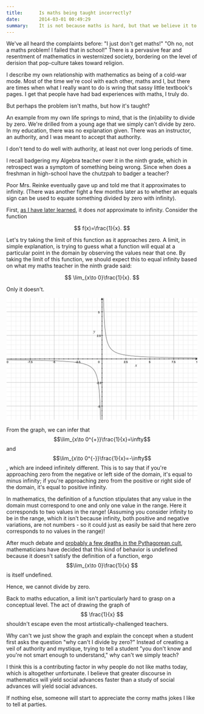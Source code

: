 ```yaml
---
title:      Is maths being taught incorrectly?
date:       2014-03-01 00:49:29
summary:    It is not because maths is hard, but that we believe it to be hard that maths is hard.
---
```


We've all heard the complaints before: "I just don't get maths!" "Oh no, not a maths problem! I failed that in school!" There is a pervasive fear and resentment of mathematics in westernized society, bordering on the level of derision that pop-culture takes toward religion.

<!--more-->

I describe my own relationship with mathematics as being of a cold-war mode. Most of the time we're cool with each other, maths and I, but there are times when what I really want to do is wring that sassy little textbook's pages. I get that people have had bad experiences with maths, I truly do.

But perhaps the problem isn't maths, but how it's taught?

An example from my own life springs to mind, that is the (in)ability to divide by zero. We're drilled from a young age that we simply can't divide by zero. In my education, there was no explanation given. There was an instructor, an authority, and I was meant to accept that authority.

I don't tend to do well with authority, at least not over long periods of time.

I recall badgering my Algebra teacher over it in the ninth grade, which in retrospect was a symptom of something being wrong. Since when does a freshman in high-school have the chutzpah to badger a teacher?

Poor Mrs. Reinke eventually gave up and told me that it approximates to infinity. (There was another fight a few months later as to whether an equals sign can be used to equate something divided by zero with infinity).

First, [as I have later learned](http://www.youtube.com/watch?v=BRRolKTlF6Q), it does *not* approximate to infinity. Consider the function

$$ f(x)=\frac{1}{x}. $$

Let's try taking the limit of this function as it approaches zero. A limit, in simple explanation, is trying to guess what a function will equal at a particular point in the domain by observing the values near that one. By taking the limit of this function, we should expect this to equal infinity based on what my maths teacher in the ninth grade said:

$$ \lim_{x\to 0}\frac{1}{x}. $$

Only it doesn't.

![graph of 1/x](/content/2014/03/01/1overxgraph.jpg)

From the graph, we can infer that $$\lim_{x\to 0^{+}}\frac{1}{x}=\infty$$ and $$\lim_{x\to 0^{-}}\frac{1}{x}=-\infty$$, which are indeed infinitely different. This is to say that if you're approaching zero from the negative or left side of the domain, it's equal to minus infinity; if you're approaching zero from the positive or right side of the domain, it's equal to positive infinity.

In mathematics, the definition of a function stipulates that any value in the domain must correspond to one and only one value in the range. Here it corresponds to two values in the range! (Assuming you consider infinity to be in the range, which it isn't because infinity, both positive and negative variations, are not numbers - so it could just as easily be said that here zero corresponds to no values in the range)!

After much debate and [probably a few deaths in the Pythagorean cult](http://michaelgr.com/2008/11/15/just-be-glad-you-arent-pythagoras-student/), mathematicians have decided that this kind of behavior is undefined because it doesn't satisfy the definition of a function, ergo $$\lim_{x\to 0}\frac{1}{x} $$ is itself undefined.

Hence, we cannot divide by zero.

Back to maths education, a limit isn't particularly hard to grasp on a conceptual level. The act of drawing the graph of $$ \frac{1}{x} $$ shouldn't escape even the most artistically-challenged teachers.

Why can't we just show the graph and explain the concept when a student first asks the question "why can't I divide by zero?" Instead of creating a veil of authority and mystique, trying to tell a student "you don't know and you're not smart enough to understand," why can't we simply teach?

I think this is a contributing factor in why people do not like maths today, which is altogether unfortunate. I believe that greater discourse in mathematics will yield social advances faster than a study of social advances will yield social advances.

If nothing else, someone will start to appreciate the corny maths jokes I like to tell at parties.
